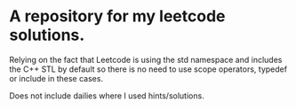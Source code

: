 # A repository for my leetcode solutions.

Relying on the fact that Leetcode is using the std namespace and includes the C++ STL by default so there is no need to use scope operators, typedef or include in these cases.

Does not include dailies where I used hints/solutions.